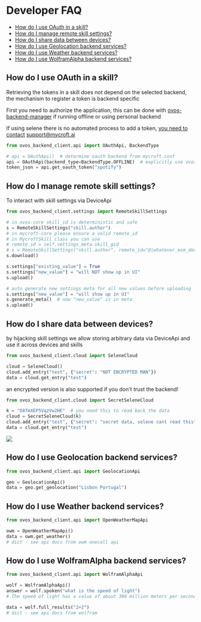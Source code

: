 # Developer FAQ

* [How do I use OAuth in a skill?](#how-do-i-use-oauth-in-a-skill)
* [How do I manage remote skill settings?](#how-do-i-manage-remote-skill-settings-)
* [How do I share data between devices?](#how-do-i-share-data-between-devices-)
* [How do I use Geolocation backend services?](#how-do-i-use-geolocation-backend-services-)
* [How do I use Weather backend services?](#how-do-i-use-weather-backend-services-)
* [How do I use WolframAlpha backend services?](#how-do-i-use-wolframalpha-backend-services-)


## How do I use OAuth in a skill?

Retrieving the tokens in a skill does not depend on the selected backend, the mechanism to register a token is backend specific

First you need to authorize the application, this can be done with [ovos-backend-manager](https://github.com/OpenVoiceOS/ovos-backend-manager) if running offline or using personal backend

If using selene there is no automated process to add a token, [you need to contact](https://chat.mycroft.ai/community/pl/ynftpfuwo3gubxmta5qqronpch) support@mycroft.ai

```python
from ovos_backend_client.api import OAuthApi, BackendType

# api = OAuthApi()  # determine oauth backend from mycroft.conf
api = OAuthApi(backend_type=BackendType.OFFLINE)  # explicitly use ovos-backend-manager oauth
token_json = api.get_oauth_token("spotify")
```

## How do I manage remote skill settings?

To interact with skill settings via DeviceApi

```python
from ovos_backend_client.settings import RemoteSkillSettings

# in ovos-core skill_id is deterministic and safe
s = RemoteSkillSettings("skill.author")
# in mycroft-core please ensure a valid remote_id
# in MycroftSkill class you can use
# remote_id = self.settings_meta.skill_gid
# s = RemoteSkillSettings("skill.author", remote_id="@|whatever_msm_decided")
s.download()

s.settings["existing_value"] = True
s.settings["new_value"] = "will NOT show up in UI"
s.upload()

# auto generate new settings meta for all new values before uploading
s.settings["new_value"] = "will show up in UI"
s.generate_meta()  # now "new_value" is in meta
s.upload()


```

## How do I share data between devices?

by hijacking skill settings we allow storing arbitrary data via DeviceApi and use it across devices and skills

```python
from ovos_backend_client.cloud import SeleneCloud

cloud = SeleneCloud()
cloud.add_entry("test", {"secret": "NOT ENCRYPTED MAN"})
data = cloud.get_entry("test")
```

an encrypted version is also supported if you don't trust the backend!

```python
from ovos_backend_client.cloud import SecretSeleneCloud

k = "D8fmXEP5VqzVw2HE"  # you need this to read back the data
cloud = SecretSeleneCloud(k)
cloud.add_entry("test", {"secret": "secret data, selene cant read this"})
data = cloud.get_entry("test")
```

![](https://matrix-client.matrix.org/_matrix/media/r0/download/matrix.org/SrqxZnxzRNSqJaydKGRQCFKo)

## How do I use Geolocation backend services?


```python
from ovos_backend_client.api import GeolocationApi

geo = GeolocationApi()
data = geo.get_geolocation("Lisbon Portugal")
```

## How do I use Weather backend services?

```python
from ovos_backend_client.api import OpenWeatherMapApi

owm = OpenWeatherMapApi()
data = owm.get_weather()
# dict - see api docs from owm onecall api
```

## How do I use WolframAlpha backend services?

```python
from ovos_backend_client.api import WolframAlphaApi

wolf = WolframAlphaApi()
answer = wolf.spoken("what is the speed of light")
# The speed of light has a value of about 300 million meters per second

data = wolf.full_results("2+2")
# dict - see api docs from wolfram
```
